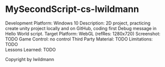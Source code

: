 # MySecondScript-cs-lwildmann
Development Platform: Windows 10
Description: 2D project, practicing create unity project locally and on GitHub, coding first Debug message in Hello World script.
Target Platform: WebGL (refRes: 1280x720)
Screenshot: TODO
Game Control: no control
Third Party Material: TODO
Limitations: TODO				
Lessons Learned: TODO

Copyright by lwildmann